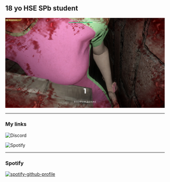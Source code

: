 ## 18 yo HSE SPb student

<div id="header" align="center">
    <img src="default.jpg" alt="3wpty">
</div>

---

### My links

![Discord](https://discord.gg/zZMmB5CjT5)

![Spotify]([https://open.spotify.com/user/mal5aycec7sxhzceeguyx7d8h](https://open.spotify.com/playlist/6Ug5pBwDAo90hHo09P5Jrw?si=58b9858573eb49bf))

---

### Spotify

[![spotify-github-profile](https://spotify-github-profile.vercel.app/api/view?uid=mal5aycec7sxhzceeguyx7d8h&cover_image=true&theme=novatorem&show_offline=true&background_color=121212&interchange=true&bar_color=53b14f&bar_color_cover=true)](https://spotify-github-profile.vercel.app/api/view?uid=mal5aycec7sxhzceeguyx7d8h&redirect=true)
